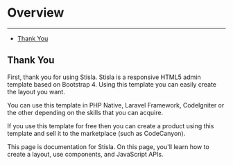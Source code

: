 # Overview

---

- [Thank You](#thank-you)

<a name="section-1"></a>
## Thank You

First, thank you for using Stisla. Stisla is a responsive HTML5 admin template based on Bootstrap 4. Using this template you can easily create the layout you want.

You can use this template in PHP Native, Laravel Framework, CodeIgniter or the other depending on the skills that you can acquire.

If you use this template for free then you can create a product using this template and sell it to the marketplace (such as CodeCanyon).

This page is documentation for Stisla. On this page, you'll learn how to create a layout, use components, and JavaScript APIs.